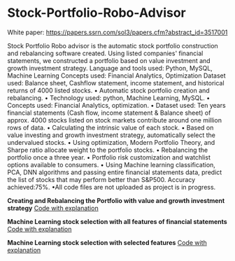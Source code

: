 # Stock-Portfolio-Robo-Advisor
White paper:
https://papers.ssrn.com/sol3/papers.cfm?abstract_id=3517001

Stock Portfolio Robo advisor is the automatic stock portfolio construction and rebalancing software created. Using listed companies' financial statements, we constructed a portfolio based on value investment and growth investment strategy. Language and tools used: Python, MySQL, Machine Learning Concepts used: Financial Analytics, Optimization Dataset used: Balance sheet, Cashflow statement, income statement, and historical returns of 4000 listed stocks.
•	Automatic stock portfolio creation and rebalancing.
•	Technology used: python, Machine Learning, MySQL. 
•	Concepts used: Financial Analytics, optimization.
•	Dataset used: Ten years financial statements (Cash flow, income statement & Balance sheet) of approx. 4000 stocks listed on stock markets contribute around one million rows of data.
•	Calculating the intrinsic value of each stock.
•	Based on value investing and growth investment strategy, automatically select the undervalued stocks.
•	Using optimization, Modern Portfolio Theory, and Sharpe ratio allocate weight to the portfolio stocks.
•	Rebalancing the portfolio once a three year.
•	Portfolio risk customization and watchlist options available to consumers.
•	Using Machine learning classification, PCA, DNN algorithms and passing entire financial statements data, predict the list of stocks that may perform better than S&P500. Accuracy achieved:75%.
•All code files are not uploaded as project is in progress.

**Creating and Rebalancing the Portfolio with value and growth investment strategy**
[Code with explanation](https://drive.google.com/open?id=12_o7swd6RlXgsBFGW5NbGLktIo91vJr0)

**Machine Learning stock selection with all features of financial statements**
[Code with explanation](https://drive.google.com/open?id=1Nk1mlDUBEULa85zNcoP9gh9btxLv4nmj)

**Machine Learning stock selection with selected features**
[Code with explanation](https://drive.google.com/open?id=1X3naHVxt6sRkQZ-y8WUqhPk7Qpy-zR-T)
